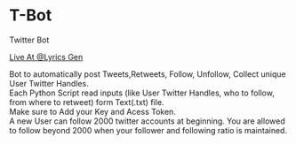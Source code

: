 # T-Bot
Twitter Bot<br/>
<p><a href="https://twitter.com/lyricsgen">Live At @Lyrics Gen</a></p>
Bot to automatically post Tweets,Retweets, Follow, Unfollow, Collect unique User Twitter Handles. <br/>
Each Python Script read inputs (like User Twitter Handles, who to follow, from where to retweet) form Text(.txt) file.<br/>
Make sure to Add your Key and Acess Token.<br/>
A new User can follow 2000 twitter accounts at beginning. You are allowed to follow beyond 2000 when your follower and following ratio is maintained.
